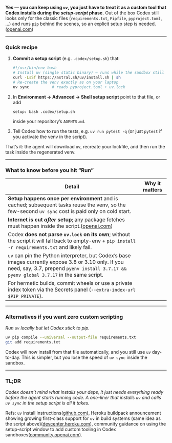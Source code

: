 **Yes — you can keep using `uv`, you just have to treat it as a custom tool that Codex installs during the *setup-script* phase.**
Out of the box Codex still looks only for the classic files (`requirements.txt`, `Pipfile`, `pyproject.toml`, …) and runs `pip` behind the scenes, so an explicit setup step is needed.([openai.com][1])

---

### Quick recipe

1. **Commit a setup script** (e.g. `.codex/setup.sh`) that:

   ```bash
   #!/usr/bin/env bash
   # Install uv (single static binary) – runs while the sandbox still has net
   curl -LsSf https://astral.sh/uv/install.sh | sh
   # Re-create the venv exactly as on your laptop
   uv sync          # reads pyproject.toml + uv.lock
   ```
2. In **Environment → Advanced → Shell setup script** point to that file, or add

   ```text
   setup: bash .codex/setup.sh
   ```

   inside your repository’s `AGENTS.md`.
3. Tell Codex how to run the tests, e.g. `uv run pytest -q` (or just `pytest` if you activate the venv in the script).

That’s it: the agent will download `uv`, recreate your lockfile, and then run the task inside the regenerated venv.

---

### What to know before you hit “Run”

| Detail                                                                                                                                                                                           | Why it matters |
| ------------------------------------------------------------------------------------------------------------------------------------------------------------------------------------------------ | -------------- |
| **Setup happens once per environment** and is cached; subsequent tasks reuse the venv, so the few-second `uv sync` cost is paid only on cold start.                                              |                |
| **Internet is cut *after* setup**; any package fetches must happen inside the script.([openai.com][1])                                                                                           |                |
| Codex **does not parse `uv.lock` on its own**; without the script it will fall back to empty-env + `pip install -r requirements.txt` and likely fail.                                            |                |
| `uv` can pin the Python interpreter, but Codex’s base images currently expose 3.8 or 3.10 only. If you need, say, 3.7, prepend `pyenv install 3.7.17 && pyenv global 3.7.17` in the same script. |                |
| For hermetic builds, commit wheels or use a private index token via the Secrets panel (`--extra-index-url $PIP_PRIVATE`).                                                                        |                |

---

### Alternatives if you want zero custom scripting

*Run `uv` locally but let Codex stick to pip.*

```bash
uv pip compile --universal --output-file requirements.txt
git add requirements.txt
```

Codex will now install from that file automatically, and you still use `uv` day-to-day. This is simpler, but you lose the speed of `uv sync` inside the sandbox.

---

### TL;DR

*Codex doesn’t mind what installs your deps, it just needs everything ready before the agent starts running code. A one-liner that installs `uv` and calls `uv sync` in the setup script is all it takes.*

Refs: `uv` install instructions([github.com][2]), Heroku buildpack announcement showing growing first-class support for `uv` in build systems (same idea as the script above)([devcenter.heroku.com][3]), community guidance on using the setup-script window to add custom tooling in Codex sandboxes([community.openai.com][4]).

[1]: https://openai.com/index/introducing-codex/ "Introducing Codex | OpenAI"
[2]: https://github.com/astral-sh/uv "GitHub - astral-sh/uv: An extremely fast Python package and project manager, written in Rust."
[3]: https://devcenter.heroku.com/changelog-items/3238?utm_source=chatgpt.com "Python buildpacks now support the package manager uv"
[4]: https://community.openai.com/t/codex-cloud-environment-for-build-and-run-unit-tests/1263843?utm_source=chatgpt.com "Codex (Cloud) environment for build and run unit tests?"
